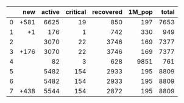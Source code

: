 |    |   new |   active |   critical |   recovered |   1M_pop |   total |
|---:|------:|---------:|-----------:|------------:|---------:|--------:|
|  0 |  +581 |     6625 |         19 |         850 |      197 |    7653 |
|  1 |    +1 |      176 |          1 |         742 |      330 |     949 |
|  2 |       |     3070 |         22 |        3746 |      169 |    7377 |
|  3 |  +176 |     3070 |         22 |        3746 |      169 |    7377 |
|  4 |       |       82 |          3 |         628 |     9851 |     761 |
|  5 |       |     5482 |        154 |        2933 |      195 |    8809 |
|  6 |       |     5482 |        154 |        2933 |      195 |    8809 |
|  7 |  +438 |     5544 |        154 |        2872 |      195 |    8809 |